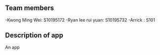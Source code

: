 Team members
-
-Kwong Ming Wei: S10195172
-Ryan lee rui yuan: S10195732
-Arrick : S101

Description of app
-
An app
